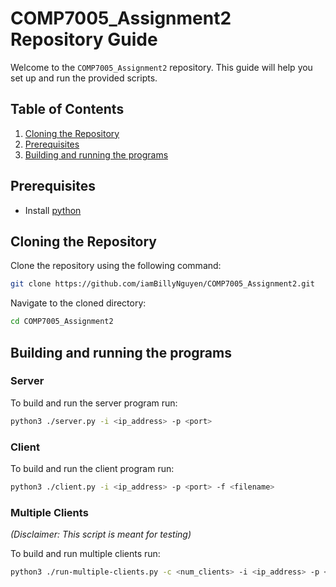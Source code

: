 # COMP7005_Assignment2 Repository Guide

Welcome to the `COMP7005_Assignment2` repository. This guide will help you set up and run the provided scripts.

## **Table of Contents**

1. [Cloning the Repository](#cloning-the-repository)
2. [Prerequisites](#Prerequisites)
3. [Building and running the programs](#building-and-running-the-programs)

## **Prerequisites**

- Install [python](https://www.python.org/downloads/)

## **Cloning the Repository**

Clone the repository using the following command:

```bash
git clone https://github.com/iamBillyNguyen/COMP7005_Assignment2.git
```

Navigate to the cloned directory:

```bash
cd COMP7005_Assignment2
```

## **Building and running the programs**

### **Server**

To build and run the server program run:

```bash
python3 ./server.py -i <ip_address> -p <port>
```

### **Client**

To build and run the client program run:

```bash
python3 ./client.py -i <ip_address> -p <port> -f <filename>
```

### **Multiple Clients**

_(Disclaimer: This script is meant for testing)_

To build and run multiple clients run:

```bash
python3 ./run-multiple-clients.py -c <num_clients> -i <ip_address> -p <port> -f <filename>
```
